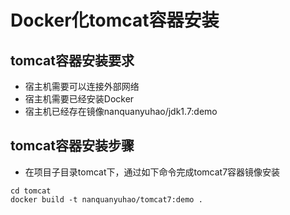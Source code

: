 # Docker化tomcat容器安装

## tomcat容器安装要求
- 宿主机需要可以连接外部网络
- 宿主机需要已经安装Docker
- 宿主机已经存在镜像nanquanyuhao/jdk1.7:demo

## tomcat容器安装步骤
- 在项目子目录tomcat下，通过如下命令完成tomcat7容器镜像安装
```
cd tomcat
docker build -t nanquanyuhao/tomcat7:demo .
```
